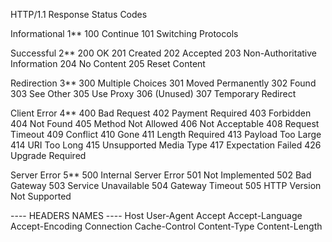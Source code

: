 HTTP/1.1 Response Status Codes

Informational 1**
	100 Continue
	101 Switching Protocols

Successful 2**
	200 OK
	201 Created
	202 Accepted
	203 Non-Authoritative Information
	204 No Content
	205 Reset Content

Redirection 3**
	300 Multiple Choices
	301 Moved Permanently
	302 Found
	303 See Other
	305 Use Proxy
	306 (Unused)
	307 Temporary Redirect

Client Error 4**
	400 Bad Request
	402 Payment Required
	403 Forbidden
	404 Not Found
	405 Method Not Allowed
	406 Not Acceptable
	408 Request Timeout
	409 Conflict
	410 Gone
	411 Length Required
	413 Payload Too Large
	414 URI Too Long
	415 Unsupported Media Type
	417 Expectation Failed
	426 Upgrade Required

Server Error 5**
	500 Internal Server Error
	501 Not Implemented
	502 Bad Gateway
	503 Service Unavailable
	504 Gateway Timeout
	505 HTTP Version Not Supported








---- HEADERS NAMES ----
	Host
	User-Agent
	Accept
	Accept-Language
	Accept-Encoding
	Connection
	Cache-Control
	Content-Type
	Content-Length
